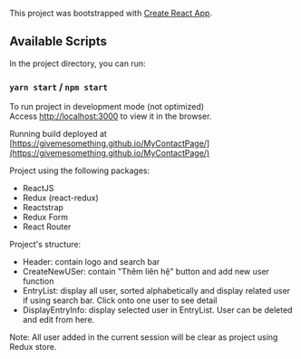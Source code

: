 This project was bootstrapped with [Create React App](https://github.com/facebook/create-react-app).

## Available Scripts

In the project directory, you can run:

### `yarn start` / `npm start`

To run project in development mode (not optimized)<br />
Access [http://localhost:3000](http://localhost:3000) to view it in the browser.

Running build deployed at [https://givemesomething.github.io/MyContactPage/](https://givemesomething.github.io/MyContactPage/)

Project using the following packages:
* ReactJS
* Redux (react-redux)
* Reactstrap 
* Redux Form
* React Router

Project's structure:
* Header: contain logo and search bar
* CreateNewUSer: contain "Thêm liên hệ" button and add new user function
* EntryList: display all user, sorted alphabetically and display related user if using search bar. Click onto one user to see detail
* DisplayEntryInfo: display selected user in EntryList. User can be deleted and edit from here.

Note:
All user added in the current session will be clear as project using Redux store.

